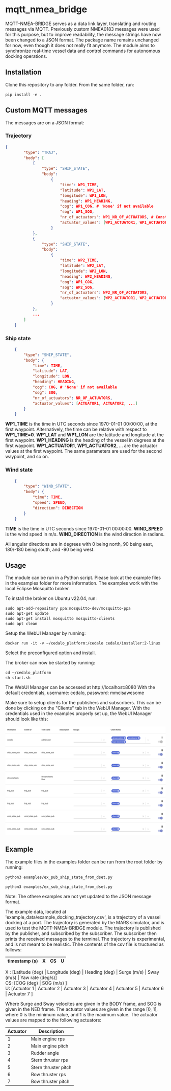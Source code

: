 # mqtt_nmea_bridge
MQTT-NMEA-BRIDGE serves as a data link layer, translating and routing messages via MQTT. Previously custom NMEA0183 messages were used for this purpose, but to improve readability, the message strings have now been changed to a JSON format. The package name remains unchanged for now, even though it does not really fit anymore. The module aims to synchronize real-time vessel data and control commands for autonomous docking operations.


## Installation

Clone this repository to any folder. From the same folder, run:
```
pip install -e .
```

## Custom MQTT messages
The messages are on a JSON format:


### Trajectory
```JSON
{
        "type": "TRAJ",
        "body": [
            {
                "type": "SHIP_STATE",
                "body":
                    {
                        "time": WP1_TIME,
                        "latitude": WP1_LAT,
                        "longitude": WP1_LON,
                        "heading": WP1_HEADING,
                        "cog": WP1_COG, # 'None' if not available
                        "sog": WP1_SOG,
                        "nr_of_actuators": WP1_NR_OF_ACTUATORS, # Constant for all waypoints
                        "actuator_values": [WP1_ACTUATOR1, WP1_ACTUATOR2, ...]
                    }
            },
            {
                "type": "SHIP_STATE",
                "body":
                    {
                        "time": WP2_TIME,
                        "latitude": WP2_LAT,
                        "longitude": WP2_LON,
                        "heading": WP2_HEADING,
                        "cog": WP1_COG,
                        "sog": WP2_SOG,
                        "nr_of_actuators": WP2_NR_OF_ACTUATORS,
                        "actuator_values": [WP2_ACTUATOR1, WP2_ACTUATOR2, ...]
                    }
            },
            ...
        ]
    }
```


### Ship state
```JSON
    {
        "type": "SHIP_STATE",
        "body": {
            "time": TIME,
            "latitude": LAT,
            "longitude": LON,
            "heading": HEADING,
            "cog": COG, # 'None' if not available
            "sog": SOG,
            "nr_of_actuators": NR_OF_ACTUATORS,
            "actuator_values": [ACTUATOR1, ACTUATOR2, ...]
        }
    }
```

**WP1_TIME** is the time in UTC seconds since 1970-01-01 00:00:00, at the first waypoint. Alternatively, the time can be relative with respect to **WP1_TIME=0**. **WP1_LAT** and **WP1_LON** are the latitude and longitude at the first waypoint. **WP1_HEADING** is the heading of the vessel in degrees at the first waypoint. **WP1_ACTUATOR1**, **WP1_ACTUATOR2**, ... are the actuator values at the first waypoint. The same parameters are used for the second waypoint, and so on.

### Wind state
```JSON
    {
        "type": "WIND_STATE",
        "body": {
            "time": TIME,
            "speed": SPEED,
            "direction": DIRECTION
        }
    }
```

**TIME** is the time in UTC seconds since 1970-01-01 00:00:00. **WIND_SPEED** is the wind speed in m/s. **WIND_DIRECTION** is the wind direction in radians.

All angular directions are in degrees with 0 being north, 90 being east, 180/-180 being south, and -90 being west.

## Usage
The module can be run in a Python script. Please look at the example files in the examples folder for more information.
The examples work with the local Eclipse Mosquitto broker. 

To install the broker on Ubuntu v22.04, run:
```shell
sudo apt-add-repository ppa:mosquitto-dev/mosquitto-ppa
sudo apt-get update
sudo apt-get install mosquitto mosquitto-clients
sudo apt clean
```

Setup the WebUI Manager by running:
```shell
docker run -it -v ~/cedalo_platform:/cedalo cedalo/installer:2-linux
```
Select the preconfigured option and install.

The broker can now be started by running:
```shell
cd ~/cedalo_platform
sh start.sh
```

The WebUI Manager can be accessed at http://localhost:8080
With the default credentials, username: cedalo, password: mmcisawesome

Make sure to setup clients for the publishers and subscribers. This can be done by clicking on the "Clients" tab in the WebUI Manager. With the credentials used in the examples properly set up, the WebUI Manager should look like this:

![Alt text](figures/WebUI_credentials.png)


## Example
The example files in the examples folder can be run from the root folder by running:

```shell
python3 examples/ex_pub_ship_state_from_dset.py
```

```shell
python3 examples/ex_sub_ship_state_from_dset.py
```

Note: The othere examples are not yet updated to the JSON message format.

The example data, located at 'example_data/example_docking_trajectory.csv', is a trajectory of a vessel docking at a port. The trajectory is generated by the MARS simulator, and is used to test the MQTT-NMEA-BRIDGE module. The trajectory is published by the publisher, and subscribed by the subscriber. The subscriber then prints the received messages to the terminal. The trajectory is experimental, and is not meant to be realistic. Thhe contents of the csv file is tructured as follows:


| timestamp (s) | X | CS | U |
| --- | --- | --- | --- |


X : [Latitude (deg) | Longitude (deg) | Heading (deg) | Surge (m/s) | Sway (m/s) | Yaw rate (deg/s)] \
CS: [COG (deg) | SOG (m/s) ] \
U: [Actuator 1 | Actuator 2 | Actuator 3 | Actuator 4 | Actuator 5 | Actuator 6 | Actuator 7 ]


Where Surge and Sway velocites are given in the BODY frame, and SOG is given in the NED frame. The actuator values are given in the range [0, 1], where 0 is the minimum value, and 1 is the maximum value. The actuator values are mapped to the following actuators:

| Actuator | Description |
| --- | --- |
| 1 | Main engine rps |
| 2 | Main engine pitch |
| 3 | Rudder angle |
| 4 | Stern thruster rps |
| 5 | Stern thruster pitch |
| 6 | Bow thruster rps |
| 7 | Bow thruster pitch |
